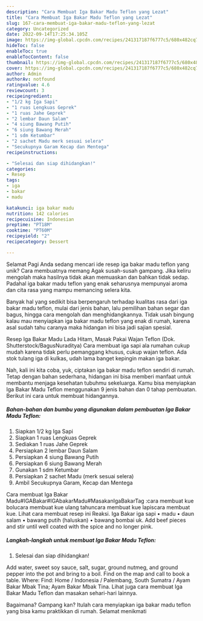 ```yaml
---
description: "Cara Membuat Iga Bakar Madu Teflon yang Lezat"
title: "Cara Membuat Iga Bakar Madu Teflon yang Lezat"
slug: 167-cara-membuat-iga-bakar-madu-teflon-yang-lezat
category: Uncategorized
date: 2022-09-14T17:25:34.105Z
image: https://img-global.cpcdn.com/recipes/241317187f6777c5/680x482cq70/iga-bakar-madu-teflon-foto-resep-utama.jpg
hideToc: false
enableToc: true
enableTocContent: false
thumbnail: https://img-global.cpcdn.com/recipes/241317187f6777c5/680x482cq70/iga-bakar-madu-teflon-foto-resep-utama.jpg
cover: https://img-global.cpcdn.com/recipes/241317187f6777c5/680x482cq70/iga-bakar-madu-teflon-foto-resep-utama.jpg
author: Admin
authorAv: notfound
ratingvalue: 4.6
reviewcount: 3
recipeingredient:
- "1/2 kg Iga Sapi"
- "1 ruas Lengkuas Geprek"
- "1 ruas Jahe Geprek"
- "2 lembar Daun Salam"
- "4 siung Bawang Putih"
- "6 siung Bawang Merah"
- "1 sdm Ketumbar"
- "2 sachet Madu merk sesuai selera"
- "Secukupnya Garam Kecap dan Mentega"
recipeinstructions:

- "Selesai dan siap dihidangkan!"
categories:
- Resep
tags:
- iga
- bakar
- madu

katakunci: iga bakar madu 
nutrition: 142 calories
recipecuisine: Indonesian
preptime: "PT18M"
cooktime: "PT60M"
recipeyield: "2"
recipecategory: Dessert

---
```



Selamat Pagi Anda sedang mencari ide resep iga bakar madu teflon yang unik? Cara membuatnya memang Agak susah-susah gampang. Jika keliru mengolah maka hasilnya tidak akan memuaskan dan bahkan tidak sedap. Padahal iga bakar madu teflon yang enak seharusnya mempunyai aroma dan cita rasa yang mampu memancing selera kita.


Banyak hal yang sedikit bisa berpengaruh terhadap kualitas rasa dari iga bakar madu teflon, mulai dari jenis bahan, lalu pemilihan bahan segar dan bagus, hingga cara mengolah dan menghidangkannya. Tidak usah bingung kalau mau menyiapkan iga bakar madu teflon yang enak di rumah, karena asal sudah tahu caranya maka hidangan ini bisa jadi sajian spesial.

Resep Iga Bakar Madu Lada Hitam, Masak Pakai Wajan Teflon (Dok. Shutterstock/BagusNuraditya) Cara membuat iga sapi ala rumahan cukup mudah karena tidak perlu pemanggang khusus, cukup wajan teflon. Ada stok tulang iga di kulkas, udah lama banget kepingin makan iga bakar.


Nah, kali ini kita coba, yuk, ciptakan iga bakar madu teflon sendiri di rumah. Tetap dengan bahan sederhana, hidangan ini bisa memberi manfaat untuk membantu menjaga kesehatan tubuhmu sekeluarga. Kamu bisa menyiapkan Iga Bakar Madu Teflon menggunakan 9 jenis bahan dan 0 tahap pembuatan. Berikut ini cara untuk membuat hidangannya.

<!--inarticleads1-->

##### Bahan-bahan dan bumbu yang digunakan dalam pembuatan Iga Bakar Madu Teflon:

1. Siapkan 1/2 kg Iga Sapi
1. Siapkan 1 ruas Lengkuas Geprek
1. Sediakan 1 ruas Jahe Geprek
1. Persiapkan 2 lembar Daun Salam
1. Persiapkan 4 siung Bawang Putih
1. Persiapkan 6 siung Bawang Merah
1. Gunakan 1 sdm Ketumbar
1. Persiapkan 2 sachet Madu (merk sesuai selera)
1. Ambil Secukupnya Garam, Kecap dan Mentega


Cara membuat Iga Bakar Madu#IGABakar#IGAbakarMadu#MasakanIgaBakarTag :cara membuat kue bolucara membuat kue ulang tahuncara membuat kue lapiscara membuat kue. Lihat cara membuat resep ini Reaksi. Iga Bakar iga sapi • madu • daun salam • bawang putih (haluskan) • bawang bombai uk. Add beef pieces and stir until well coated with the spice and no longer pink. 

<!--inarticleads2-->

##### Langkah-langkah untuk membuat Iga Bakar Madu Teflon:


1. Selesai dan siap dihidangkan!

Add water, sweet soy sauce, salt, sugar, ground nutmeg, and ground pepper into the pot and bring to a boil. Find on the map and call to book a table. Where: Find: Home / Indonesia / Palembang, South Sumatra / Ayam Bakar Mbak Tina; Ayam Bakar Mbak Tina. Lihat juga cara membuat Iga Bakar Madu Teflon dan masakan sehari-hari lainnya. 

Bagaimana? Gampang kan? Itulah cara menyiapkan iga bakar madu teflon yang bisa kamu praktikkan di rumah. Selamat menikmati
